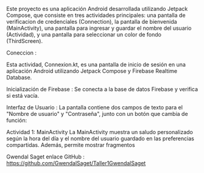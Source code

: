 Este proyecto es una aplicación Android desarrollada utilizando Jetpack Compose, que consiste en tres actividades principales: una pantalla de verificacion de credenciales (Connection), la pantalla de bienvenida (MainActivity), una pantalla para ingresar y guardar el nombre del usuario (Actividad), y una pantalla para seleccionar un color de fondo (ThirdScreen). 

Coneccion :

Esta actividad, Connexion.kt, es una pantalla de inicio de sesión en una aplicación Android utilizando Jetpack Compose y Firebase Realtime Database.

Inicialización de Firebase : Se conecta a la base de datos Firebase y verifica si está vacía.

Interfaz de Usuario : La pantalla contiene dos campos de texto para el "Nombre de usuario" y "Contraseña", junto con un botón que cambia de función:

Actividad 1: MainActivity
La MainActivity muestra un saludo personalizado según la hora del día y el nombre del usuario guardado en las preferencias compartidas. Además, permite mostrar fragmentos

Gwendal Saget enlace GitHub : https://github.com/GwendalSaget/Taller1GwendalSaget
